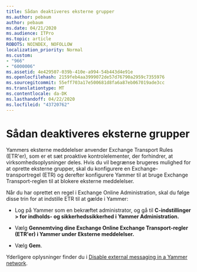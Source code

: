 ```yaml
---
title: Sådan deaktiveres eksterne grupper
ms.author: pebaum
author: pebaum
ms.date: 04/21/2020
ms.audience: ITPro
ms.topic: article
ROBOTS: NOINDEX, NOFOLLOW
localization_priority: Normal
ms.custom:
- "966"
- "6000006"
ms.assetid: 4e429507-039b-410e-a994-54b443d4e91e
ms.openlocfilehash: 2159feb4aa3999072de57d76790a2959c7355976
ms.sourcegitcommit: 55eff703a17e500681d8fa6a87eb067019ade3cc
ms.translationtype: MT
ms.contentlocale: da-DK
ms.lasthandoff: 04/22/2020
ms.locfileid: "43720762"
---
```

# <a name="how-to-disable-external-groups"></a>Sådan deaktiveres eksterne grupper

Yammers eksterne meddelelser anvender Exchange Transport Rules (ETR'er), som er et sæt proaktive kontrolelementer, der forhindrer, at virksomhedsoplysninger deles. Hvis du vil begrænse brugeres mulighed for at oprette eksterne grupper, skal du konfigurere en Exchange-transportregel (ETR) og derefter konfigurere Yammer til at bruge Exchange Transport-reglen til at blokere eksterne meddelelser.
  
Når du har oprettet en regel i Exchange Online Administration, skal du følge disse trin for at indstille ETR til at gælde i Yammer:
  
- Log på Yammer som en bekræftet administrator, og gå til **C-indstillinger \> for indholds- og sikkerhedssikkerhed i** **Yammer Administration.**

- Vælg **Gennemtving dine Exchange Online Exchange Transport-regler (ETR'er) i Yammer under** **Eksterne meddelelser.**

- Vælg **Gem**.

Yderligere oplysninger finder du i [Disable external messaging in a Yammer network](https://docs.microsoft.com/yammer/work-with-external-users/disable-external-messaging).
  